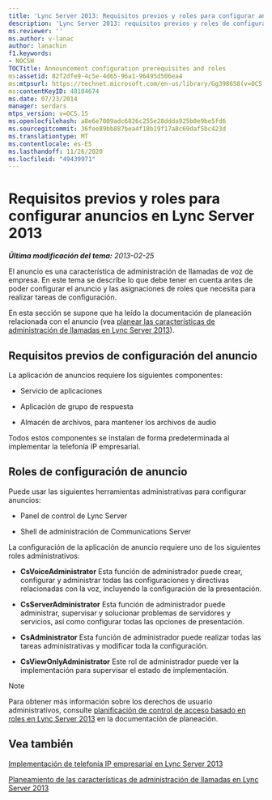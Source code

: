 ```yaml
---
title: 'Lync Server 2013: Requisitos previos y roles para configurar anuncios'
description: 'Lync Server 2013: requisitos previos y roles de configuración de la presentación.'
ms.reviewer: ''
ms.author: v-lanac
author: lanachin
f1.keywords:
- NOCSH
TOCTitle: Announcement configuration prerequisites and roles
ms:assetid: 82f2dfe9-4c5e-4d65-96a1-96495d506ea4
ms:mtpsurl: https://technet.microsoft.com/en-us/library/Gg398658(v=OCS.15)
ms:contentKeyID: 48184674
ms.date: 07/23/2014
manager: serdars
mtps_version: v=OCS.15
ms.openlocfilehash: a8e6e7009adc6826c255e28ddda925b0e9be5fd6
ms.sourcegitcommit: 36fee89bb887bea4f18b19f17a8c69daf5bc423d
ms.translationtype: MT
ms.contentlocale: es-ES
ms.lasthandoff: 11/26/2020
ms.locfileid: "49439971"
---
```

# <a name="announcement-configuration-prerequisites-and-roles-in-lync-server-2013"></a>Requisitos previos y roles para configurar anuncios en Lync Server 2013

<div data-xmlns="http://www.w3.org/1999/xhtml">

<div class="topic" data-xmlns="http://www.w3.org/1999/xhtml" data-msxsl="urn:schemas-microsoft-com:xslt" data-cs="https://msdn.microsoft.com/">

<div data-asp="https://msdn2.microsoft.com/asp">



</div>

<div id="mainSection">

<div id="mainBody">

<span> </span>

_**Última modificación del tema:** 2013-02-25_

El anuncio es una característica de administración de llamadas de voz de empresa. En este tema se describe lo que debe tener en cuenta antes de poder configurar el anuncio y las asignaciones de roles que necesita para realizar tareas de configuración.

En esta sección se supone que ha leído la documentación de planeación relacionada con el anuncio (vea [planear las características de administración de llamadas en Lync Server 2013](lync-server-2013-planning-for-call-management-features.md)).

<div>

## <a name="announcement-configuration-prerequisites"></a>Requisitos previos de configuración del anuncio

La aplicación de anuncios requiere los siguientes componentes:

  - Servicio de aplicaciones

  - Aplicación de grupo de respuesta

  - Almacén de archivos, para mantener los archivos de audio

Todos estos componentes se instalan de forma predeterminada al implementar la telefonía IP empresarial.

</div>

<div>

## <a name="announcement-configuration-roles"></a>Roles de configuración de anuncio

Puede usar las siguientes herramientas administrativas para configurar anuncios:

  - Panel de control de Lync Server

  - Shell de administración de Communications Server

La configuración de la aplicación de anuncio requiere uno de los siguientes roles administrativos:

  - **CsVoiceAdministrator**   Esta función de administrador puede crear, configurar y administrar todas las configuraciones y directivas relacionadas con la voz, incluyendo la configuración de la presentación.

  - **CsServerAdministrator**   Esta función de administrador puede administrar, supervisar y solucionar problemas de servidores y servicios, así como configurar todas las opciones de presentación.

  - **CsAdministrator**   Esta función de administrador puede realizar todas las tareas administrativas y modificar toda la configuración.

  - **CsViewOnlyAdministrator**   Este rol de administrador puede ver la implementación para supervisar el estado de implementación.

<div>


> [!NOTE]  
> Para obtener más información sobre los derechos de usuario administrativos, consulte <A href="lync-server-2013-planning-for-role-based-access-control.md">planificación de control de acceso basado en roles en Lync Server 2013</A> en la documentación de planeación.



</div>

</div>

<div>

## <a name="see-also"></a>Vea también


[Implementación de telefonía IP empresarial en Lync Server 2013](lync-server-2013-deploying-enterprise-voice.md)  


[Planeamiento de las características de administración de llamadas en Lync Server 2013](lync-server-2013-planning-for-call-management-features.md)  
  

</div>

</div>

<span> </span>

</div>

</div>

</div>

